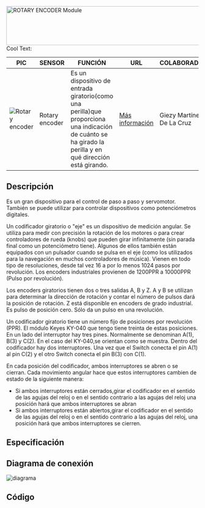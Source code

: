<a href="https://cooltext.com"><img src="https://images.cooltext.com/5470638.png" width="1325" height="102" alt="ROTARY ENCODER Module" /></a>
<a href="http://cooltext.com" target="_top"><img src="https://cooltext.com/images/ct_pixel.gif" width="80" height="15" alt="Cool Text: Logo and Graphics Generator" border="0" /></a>


PIC | SENSOR | FUNCIÓN | URL | COLABORADOR
------------ | -------------| -------------| -------------| -------------
![Rotary encoder](https://microjpm.com/_files/200002168-184e5194a4/ky040%20encoder.jpg) | Rotary encoder |  Es un dispositivo de entrada giratorio(como una perilla)que proporciona una indicación de cuánto se ha girado la perilla y en qué dirección está girando. | [Más información](https://circuits4you.com/2016/05/13/rotary-encoder-arduino-ky-040/#:~:text=%20Arduino%20Rotary%20Encoder%20Module%20KY-040%20%201,and%20Z.%20A%20and%20B%20are...%20More%20) | Giezy Martínez De La Cruz

## Descripción

Es un gran dispositivo para el control de paso a paso y servomotor. También se puede utilizar para controlar dispositivos como potenciómetros digitales.

Un codificador giratorio o "eje" es un dispositivo de medición angular. Se utiliza para medir con precisión la rotación de los motores o para crear controladores de rueda (knobs) que pueden girar infinitamente (sin parada final como un potenciómetro tiene). Algunos de ellos también están equipados con un pulsador cuando se pulsa en el eje (como los utilizados para la navegación en muchos controladores de música). Vienen en todo tipo de resoluciones, desde tal vez 16 a por lo menos 1024 pasos por revolución. Los encoders industriales provienen de 1200PPR a 10000PPR (Pulso por revolución).

Los encoders giratorios tienen dos o tres salidas A, B y Z. A y B se utilizan para determinar la dirección de rotación y contar el número de pulsos dará la posición de rotación. Z está disponible en encoders de grado industrial. Es pulso de posición cero. Sólo da un pulso en una revolución.

Un codificador giratorio tiene un número fijo de posiciones por revolución (PPR). El módulo Keyes KY-040 que tengo tiene treinta de estas posiciones. En un lado del interruptor hay tres pines. Normalmente se denominan A(1), B(3) y C(2). En el caso del KY-040,se orientan como se muestra. Dentro del codificador hay dos interruptores. Una vez que el Switch conecta el pin A(1) al pin C(2) y el otro Switch conecta el pin B(3) con C(1).

En cada posición del codificador, ambos interruptores se abren o se cierran. Cada movimiento angular hace que estos interruptores cambien de estado de la siguiente manera:

- Si ambos interruptores están cerrados,girar el codificador en el sentido de las agujas del reloj o en el sentido contrario a las agujas del reloj una posición hará que ambos interruptores se abran
- Si ambos interruptores están abiertos,girar el codificador en el sentido de las agujas del reloj o en el sentido contrario a las agujas del reloj, una posición hará que ambos interruptores se cierren.

## Especificación

## Diagrama de conexión
![diagrama](https://circuits4you.com/wp-content/uploads/2016/05/Encoder-Arduino-Circuit.png)



## Código


